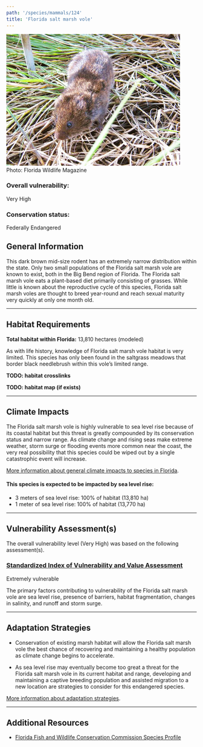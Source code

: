 ```yaml
---
path: '/species/mammals/124'
title: 'Florida salt marsh vole'
---
```


<content-header icon="rodents" title="Florida salt marsh vole" subtitle="Microtus pennsylvanicus dukecampbelli"></content-header>

<div id="TopSection">

<div class="header-photo"><img src="124.jpg" alt="Photo for Florida salt marsh vole"/>
<figcaption>Photo: Florida Wildlife Magazine</figcaption></div>

<div>

### Overall vulnerability:

<div class="vulnerability vulnerability-extreme">Very High</div>

### Conservation status:

Federally Endangered

</div>
</div>

## General Information

This dark brown mid-size rodent has an extremely narrow distribution within the state. Only two small populations of the Florida salt marsh vole are known to exist, both in the Big Bend region of Florida.  The Florida salt marsh vole eats a plant-based diet primarily consisting of grasses.  While little is known about the reproductive cycle of this species, Florida salt marsh voles are thought to breed year-round and reach sexual maturity very quickly at only one month old.

<hr />

## Habitat Requirements

**Total habitat within Florida:** 13,810 hectares (modeled)

As with life history, knowledge of Florida salt marsh vole habitat is very limited.  This species has only been found in the saltgrass meadows that border black needlebrush within this vole’s limited range.

**TODO: habitat crosslinks**

**TODO: habitat map (if exists)**

<hr />

## Climate Impacts

The Florida salt marsh vole is highly vulnerable to sea level rise because of its coastal habitat but this threat is greatly compounded by its conservation status and narrow range.  As climate change and rising seas make extreme weather, storm surge or flooding events more common near the coast, the very real possibility that this species could be wiped out by a single catastrophic event will increase.

[More information about general climate impacts to species in Florida](/impacts/species).


#### This species is expected to be impacted by sea level rise:

- 3 meters of sea level rise: 100% of habitat (13,810 ha)
- 1 meter of sea level rise: 100% of habitat (13,770 ha)
    

<hr />

## Vulnerability Assessment(s)

The overall vulnerability level (Very High) was based on the following assessment(s).
#### 
<div class="vulnerability-header">
<h3><a href="/impacts/vulnerability/sivva/species">Standardized Index of Vulnerability and Value Assessment</a></h3>
<div class="vulnerability vulnerability-extreme">Extremely vulnerable</div>
</div> 

The primary factors contributing to vulnerability of the Florida salt marsh vole are sea level rise, presence of barriers, habitat fragmentation, changes in salinity, and runoff and storm surge.


<hr />

## Adaptation Strategies

- Conservation of existing marsh habitat will allow the Florida salt marsh vole the best chance of recovering and maintaining a healthy population as climate change begins to accelerate.

- As sea level rise may eventually become too great a threat for the Florida salt marsh vole in its current habitat and range, developing and maintaining a captive breeding population and assisted migration to a new location are strategies to consider for this endangered species.

[More information about adaptation strategies](/strategies).

<hr />


## Additional Resources

- [Florida Fish and Wildlife Conservation Commission Species Profile](https://myfwc.com/wildlifehabitats/profiles/mammals/land/florida-salt-marsh-vole/)
